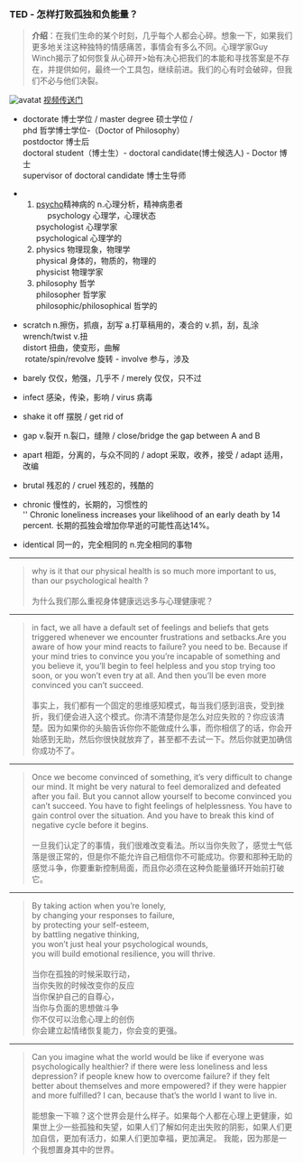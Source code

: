 ### TED - 怎样打败孤独和负能量？
>**介绍**：在我们生命的某个时刻，几乎每个人都会心碎。想象一下，如果我们更多地关注这种独特的情感痛苦，事情会有多么不同。心理学家Guy Winch揭示了如何恢复从心碎开>始有决心把我们的本能和寻找答案是不存在，并提供如何，最终一个工具包，继续前进。我们的心有时会破碎，但我们不必与他们决裂。
 
![avatat](https://s1.ax1x.com/2018/04/08/CipGo4.png)
[视频传送门](https://open.163.com/movie/2015/10/G/O/MB5HOOGO0_MB5HPT9GO.html)
- doctorate 博士学位 / master degree 硕士学位 / <br>
        phd 哲学博士学位-（Doctor of Philosophy）<br>
	postdoctor 博士后 <br>
	doctoral student（博士生）- doctoral candidate(博士候选人) - Doctor 博士<br>
	supervisor of doctoral candidate 博士生导师<br>
- 1. [psycho](http://music.163.com/#/song?id=440208643)精神病的 n.心理分析，精神病患者<br>
     psychology 心理学，心理状态<br>
     psychologist 心理学家<br>
     psychological 心理学的<br>
  2. physics 物理现象，物理学<br>
     physical 身体的，物质的，物理的<br> 
     physicist 物理学家<br>
  3. philosophy 哲学<br>
     philosopher 哲学家 <br>
     philosophic/philosophical 哲学的<br>
	
- scratch n.擦伤，抓痕，刮写 a.打草稿用的，凑合的 v.抓，刮，乱涂<br>
  wrench/twist v.扭 <br>
  distort 扭曲，使变形，曲解<br>
  rotate/spin/revolve 旋转 - involve 参与，涉及<br>
- barely 仅仅，勉强，几乎不 / merely 仅仅，只不过<br>
- infect 感染，传染，影响 / virus 病毒<br>
- shake it off 摆脱 / get rid of <br>
- gap v.裂开 n.裂口，缝隙 / close/bridge the gap between A and B<br>
- apart 相距，分离的，与众不同的 / adopt 采取，收养，接受 / adapt 适用，改编<br>
- brutal 残忍的 / cruel 残忍的，残酷的<br>
- chronic 慢性的，长期的，习惯性的 <br>
   '' Chronic loneliness increases your likelihood of an early death by 14 percent. 长期的孤独会增加你早逝的可能性高达14%。<br>
 - identical 同一的，完全相同的 n.完全相同的事物<br>

--------------------------------------------------------------------

> why is it that our physical health is so much more important to  us, than our psychological health ?<br><br>
> 为什么我们那么重视身体健康远远多与心理健康呢？
--------------------------------------------------------------------
> in fact, we all have a default set of feelings and beliefs that gets triggered whenever we encounter frustrations and setbacks.Are you aware of how your mind reacts to failure? you need to be. Because if your mind tries to convince you you’re incapable of something and you believe it, you’ll begin to feel helpless and you stop trying too soon, or you won’t even try at all. And then you’ll be even more convinced you can’t succeed.<br><br>
> 事实上，我们都有一个固定的思维感知模式，每当我们感到沮丧，受到挫折，我们便会进入这个模式。你清不清楚你是怎么对应失败的？你应该清楚。因为如果你的头脑告诉你你不能做成什么事，而你相信了的话，你会开始感到无助，然后你很快就放弃了，甚至都不去试一下。然后你就更加确信你成功不了。
--------------------------------------------------------------------
>Once we become convinced of something, it’s very difficult to change our mind. It might be very natural to feel demoralized and defeated after you fail. But you cannot allow yourself to become convinced you can’t succeed. You have to fight feelings of helplessness. You have to gain control over the situation. And you have to break this kind of negative cycle before it begins. <br>
><br>一旦我们认定了的事情，我们很难改变看法。所以当你失败了，感觉士气低落是很正常的，但是你不能允许自己相信你不可能成功。你要和那种无助的感觉斗争，你要重新控制局面，而且你必须在这种负能量循环开始前打破它。
--------------------------------------------------------------------
> By taking action when you’re lonely,<br>
> by changing your responses to failure,<br>
> by protecting your self-esteem,<br>
> by battling negative thinking,<br>
> you won’t just heal your psychological wounds,<br>
> you will build emotional resilience, you will thrive.<br><br>
> 当你在孤独的时候采取行动，<br>
> 当你失败的时候改变你的反应<br>
> 当你保护自己的自尊心，<br>
> 当你与负面的思想做斗争<br>
> 你不仅可以治愈心理上的创伤<br>
> 你会建立起情绪恢复能力，你会变的更强。<br>
--------------------------------------------------------------------
>Can you imagine what the world would be like if everyone was psychologically healthier? if there were less loneliness and less depression? if people knew how to overcome failure? if they felt better about themselves and more empowered? if they were happier and more fulfilled? I can, because that’s the world I want to live in.<br><br>
> 能想象一下嘛？这个世界会是什么样子。如果每个人都在心理上更健康，如果世上少一些孤独和失望，如果人们了解如何走出失败的阴影，如果人们更加自信，更加有活力，如果人们更加幸福，更加满足。 我能，因为那是一个我想置身其中的世界。
